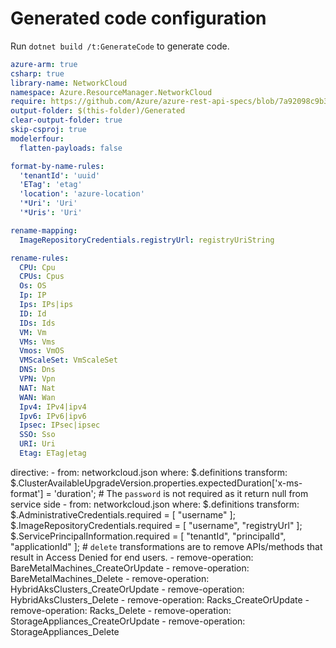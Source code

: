 # Generated code configuration

Run `dotnet build /t:GenerateCode` to generate code.

``` yaml
azure-arm: true
csharp: true
library-name: NetworkCloud
namespace: Azure.ResourceManager.NetworkCloud
require: https://github.com/Azure/azure-rest-api-specs/blob/7a92098c9b3cf46ec9158ae91dc8c5cdf87b6c12/specification/networkcloud/resource-manager/readme.md
output-folder: $(this-folder)/Generated
clear-output-folder: true
skip-csproj: true
modelerfour:
  flatten-payloads: false

format-by-name-rules:
  'tenantId': 'uuid'
  'ETag': 'etag'
  'location': 'azure-location'
  '*Uri': 'Uri'
  '*Uris': 'Uri'

rename-mapping:
  ImageRepositoryCredentials.registryUrl: registryUriString

rename-rules:
  CPU: Cpu
  CPUs: Cpus
  Os: OS
  Ip: IP
  Ips: IPs|ips
  ID: Id
  IDs: Ids
  VM: Vm
  VMs: Vms
  Vmos: VmOS
  VMScaleSet: VmScaleSet
  DNS: Dns
  VPN: Vpn
  NAT: Nat
  WAN: Wan
  Ipv4: IPv4|ipv4
  Ipv6: IPv6|ipv6
  Ipsec: IPsec|ipsec
  SSO: Sso
  URI: Uri
  Etag: ETag|etag

```

directive:
     - from: networkcloud.json
       where: $.definitions
       transform:
         $.ClusterAvailableUpgradeVersion.properties.expectedDuration['x-ms-format'] = 'duration';
     # The `password` is not required as it return null from service side
     - from: networkcloud.json
        where: $.definitions
        transform:
          $.AdministrativeCredentials.required =  [ "username" ]; 
          $.ImageRepositoryCredentials.required = [
            "username",
            "registryUrl"
          ];
          $.ServicePrincipalInformation.required = [
            "tenantId",
            "principalId",
            "applicationId"
          ];
      # `delete` transformations are to remove APIs/methods that result in Access Denied for end users.
      - remove-operation: BareMetalMachines_CreateOrUpdate
      - remove-operation: BareMetalMachines_Delete
      - remove-operation: HybridAksClusters_CreateOrUpdate
      - remove-operation: HybridAksClusters_Delete
      - remove-operation: Racks_CreateOrUpdate
      - remove-operation: Racks_Delete
      - remove-operation: StorageAppliances_CreateOrUpdate
      - remove-operation: StorageAppliances_Delete
